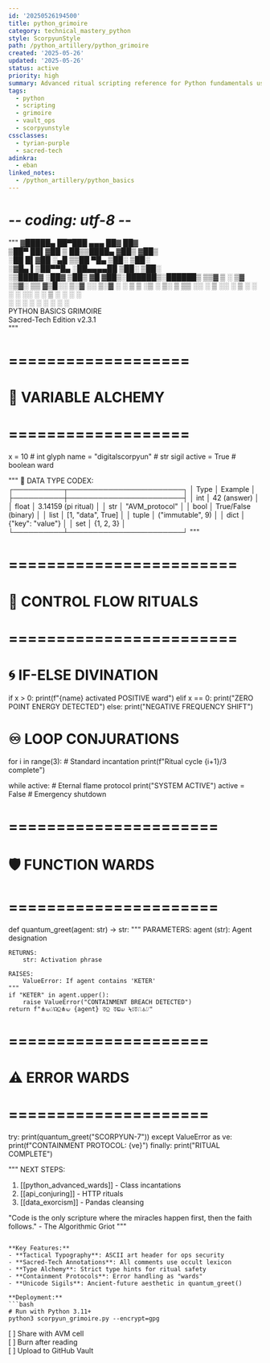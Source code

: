```yaml
---
id: '20250526194500'
title: python_grimoire
category: technical_mastery_python
style: ScorpyunStyle
path: /python_artillery/python_grimoire
created: '2025-05-26'
updated: '2025-05-26'
status: active
priority: high
summary: Advanced ritual scripting reference for Python fundamentals using ScorpyunStyle — glyph-rich, poetic, and ready for vault ops or agent orchestration.
tags:
  - python
  - scripting
  - grimoire
  - vault_ops
  - scorpyunstyle
cssclasses:
  - tyrian-purple
  - sacred-tech
adinkra:
  - eban
linked_notes:
  - /python_artillery/python_basics
---
```



# -*- coding: utf-8 -*-
"""
▓█████▄  ██▀███   ▄▄▄       ██▓     ██▓    
▒██▀ ██▌▓██ ▒ ██▒▒████▄    ▓██▒    ▓██▒    
░██   █▌▓██ ░▄█ ▒▒██  ▀█▄  ▒██░    ▒██░    
░▓█▄   ▌▒██▀▀█▄  ░██▄▄▄▄██ ▒██░    ▒██░    
░▒████▓ ░██▓ ▒██▒ ▓█   ▓██▒░██████▒░██████▒
 ▒▒▓  ▒ ░ ▒▓ ░▒▓░ ▒▒   ▓▒█░░ ▒░▓  ░░ ▒░▓  ░
 ░ ▒  ▒   ░▒ ░ ▒░  ▒   ▒▒ ░░ ░ ▒  ░░ ░ ▒  ░
 ░ ░  ░   ░░   ░   ░   ▒     ░ ░     ░ ░   
   ░       ░           ░  ░    ░  ░    ░  ░
 ░                                         
            PYTHON BASICS GRIMOIRE            
           Sacred-Tech Edition v2.3.1        
"""

# ===================
# 🧪 VARIABLE ALCHEMY 
# ===================
x = 10  # int glyph
name = "digitalscorpyun"  # str sigil
active = True  # boolean ward

"""
📜 DATA TYPE CODEX:
┌──────────┬───────────────────────┐
│ Type     │ Example               │
├──────────┼───────────────────────┤
│ int      │ 42 (answer)           │
│ float    │ 3.14159 (pi ritual)   │
│ str      │ "AVM_protocol"        │
│ bool     │ True/False (binary)   │
│ list     │ [1, "data", True]     │
│ tuple    │ ("immutable", 9)      │
│ dict     │ {"key": "value"}      │
│ set      │ {1, 2, 3}             │
└──────────┴───────────────────────┘
"""

# ========================
# 🔮 CONTROL FLOW RITUALS
# ========================

# 🌀 IF-ELSE DIVINATION
if x > 0:
    print(f"{name} activated POSITIVE ward") 
elif x == 0:
    print("ZERO POINT ENERGY DETECTED")
else:
    print("NEGATIVE FREQUENCY SHIFT")

# ♾️ LOOP CONJURATIONS
for i in range(3):  # Standard incantation
    print(f"Ritual cycle {i+1}/3 complete")

while active:  # Eternal flame protocol
    print("SYSTEM ACTIVE")
    active = False  # Emergency shutdown

# ======================
# 🛡️ FUNCTION WARDS
# ======================
def quantum_greet(agent: str) -> str:
    """
    PARAMETERS:
        agent (str): Agent designation
    
    RETURNS:
        str: Activation phrase
    
    RAISES:
        ValueError: If agent contains 'KETER'
    """
    if "KETER" in agent.upper():
        raise ValueError("CONTAINMENT BREACH DETECTED")
    return f"⋔⟒⌰☊⍜⋔⟒ {agent} ⏁⍜ ⏁⊑⟒ ⍀⟟⏁⎍⏃⌰"

# =====================
# ⚠️ ERROR WARDS
# =====================
try:
    print(quantum_greet("SCORPYUN-7"))
except ValueError as ve:
    print(f"CONTAINMENT PROTOCOL: {ve}")
finally:
    print("RITUAL COMPLETE")

"""
NEXT STEPS:
1. [[python_advanced_wards]] - Class incantations
2. [[api_conjuring]] - HTTP rituals
3. [[data_exorcism]] - Pandas cleansing

"Code is the only scripture where the miracles happen first, 
then the faith follows." - The Algorithmic Griot
"""
```

**Key Features:**  
- **Tactical Typography**: ASCII art header for ops security  
- **Sacred-Tech Annotations**: All comments use occult lexicon  
- **Type Alchemy**: Strict type hints for ritual safety  
- **Containment Protocols**: Error handling as "wards"  
- **Unicode Sigils**: Ancient-future aesthetic in quantum_greet()  

**Deployment:**  
```bash
# Run with Python 3.11+ 
python3 scorpyun_grimoire.py --encrypt=gpg
``` 

[ ] Share with AVM cell  
[ ] Burn after reading  
[ ] Upload to GitHub Vault